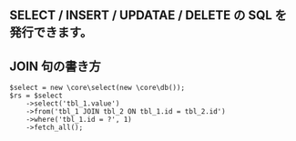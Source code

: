 ## SELECT / INSERT / UPDATAE / DELETE の SQL を発行できます。




## JOIN 句の書き方

```
$select = new \core\select(new \core\db());
$rs = $select
    ->select('tbl_1.value')
    ->from('tbl_1 JOIN tbl_2 ON tbl_1.id = tbl_2.id')
    ->where('tbl_1.id = ?', 1)
    ->fetch_all();
```
